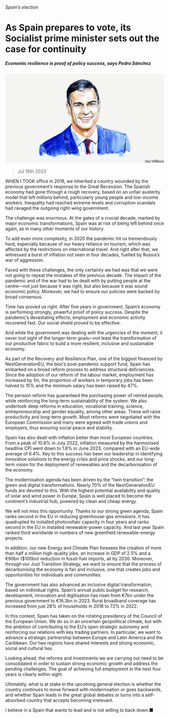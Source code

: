 ###### Spain’s election

# As Spain prepares to vote, its Socialist prime minister sets out the case for continuity 

##### Economic resilience is proof of policy success, says Pedro Sánchez 

![image](images/20230722_BID003.jpg) 

> Jul 19th 2023 

WHEN I TOOK office in 2018, we inherited a country wounded by the previous government’s response to the Great Recession. The Spanish economy had gone through a rough recovery, based on an unfair austerity model that left millions behind, particularly young people and low-income workers. Inequality had reached extreme levels and corruption scandals had ravaged the outgoing right-wing government.

The challenge was enormous. At the gates of a crucial decade, marked by major economic transformations, Spain was at risk of being left behind once again, as in many other moments of our history. 

To add even more complexity, in 2020 the pandemic hit us tremendously hard, especially because of our heavy reliance on tourism, which was affected by the restrictions on international travel. And right after that, we witnessed a burst of inflation not seen in four decades, fuelled by Russia’s war of aggression.

Faced with these challenges, the only certainty we had was that we were not going to repeat the mistakes of the previous decade. The impact of the pandemic and of the war had to be dealt with by putting people at the centre—not just because it was right, but also because it was sound economic policy. Moreover, we had to ensure our policies were backed by broad consensus.

Time has proved us right. After five years in government, Spain’s economy is performing strongly, powerful proof of policy success. Despite the pandemic’s devastating effects, employment and economic activity recovered fast. Our social shield proved to be effective.

And while the government was dealing with the urgencies of the moment, it never lost sight of the longer-term goals—not least the transformation of our productive fabric to build a more resilient, inclusive and sustainable economy.

As part of the Recovery and Resilience Plan, one of the biggest financed by NextGenerationEU, the bloc’s post-pandemic support fund, Spain has embarked on a broad reform process to address structural deficiencies. Since the adoption of our reform of the labour market, employment has increased by 1m, the proportion of workers in temporary jobs has been halved to 15% and the minimum salary has been raised by 47%. 

The pension reform has guaranteed the purchasing power of retired people, while reinforcing the long-term sustainability of the system. We also undertook deep reforms in education, vocational training, science, entrepreneurship and gender equality, among other areas. These will raise productivity and long-term growth. Most reforms were negotiated with the European Commission and many were agreed with trade unions and employers, thus ensuring social peace and stability.

Spain has also dealt with inflation better than most European countries. From a peak of 10.8% in July 2022, inflation measured by the harmonised headline CPI went down to 1.6% in June 2023, compared with an EU-wide average of 6.4%. Key to this success has been our leadership in identifying innovative solutions to the energy crisis and price shocks, and our long-term vision for the deployment of renewables and the decarbonisation of the economy.

The modernisation agenda has been driven by the “twin transition”: the green and digital transformations. Nearly 70% of the NextGenerationEU funds are devoted to this. With the highest potential availability and quality of solar and wind power in Europe, Spain is well placed to become the continent’s industrial hub, powered by clean and cheap energy.

We will not miss this opportunity. Thanks to our strong green agenda, Spain ranks second in the EU in reducing greenhouse-gas emissions. It has quadrupled its installed photovoltaic capacity in four years and ranks second in the EU in installed renewable-power capacity. And last year Spain ranked third worldwide in numbers of new greenfield renewable-energy projects.

In addition, our new Energy and Climate Plan foresees the creation of more than half a million high-quality jobs, an increase in GDP of 2.5% and a €90bn ($100bn) reduction in fossil-fuel imports, all by 2030. Moreover, through our Just Transition Strategy, we want to ensure that the process of decarbonising the economy is fair and inclusive, one that creates jobs and opportunities for individuals and communities.

The government has also advanced an inclusive digital transformation, based on individual rights. Spain’s annual public budget for research, development, innovation and digitisation has risen from €7bn under the previous government to €16.3bn in 2023. Rural broadband coverage has increased from just 28% of households in 2018 to 72% in 2022.

In this context, Spain has taken on the rotating presidency of the Council of the European Union. We do so in an uncertain geopolitical climate, but with the ambition of contributing to the EU’s open strategic autonomy and reinforcing our relations with key trading partners. In particular, we want to advance a strategic partnership between Europe and Latin America and the Caribbean. Our two regions have shared interests and strong economic, social and cultural ties.

Looking ahead, the reforms and investments we are carrying out need to be consolidated in order to sustain strong economic growth and address the pending challenges. The goal of achieving full employment in the next four years is clearly within sight.

Ultimately, what is at stake in the upcoming general election is whether the country continues to move forward with modernisation or goes backwards, and whether Spain leads in the great global debates or turns into a self-absorbed country that accepts becoming irrelevant. 

I believe in a Spain that wants to lead and is not willing to back down.■


